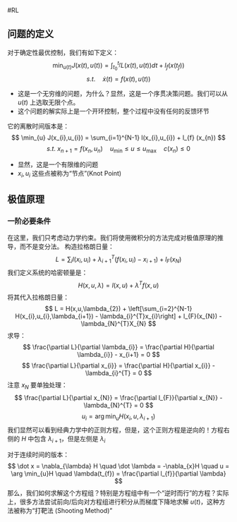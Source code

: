 #RL  

## 问题的定义
对于确定性最优控制，我们有如下定义：
$$
\min_{u(t)} J(x(t),u(t)) = \int_{t_{0}}^{t_{f}} L(x(t),u(t))dt + l_{f}(x(t_{f}))
$$
$$
s.t. \quad  \dot x(t) = f(x(t),u(t))
$$
- 这是一个无穷维的问题，为什么？显然，这是一个序贯决策问题。我们可以从 $u(t)$ 上选取无限个点。
- 这个问题的解实际上是一个开环控制，整个过程中没有任何的反馈环节

它的离散时间版本是：
$$
\min_{u} J(x_{i},u_{i}) = \sum_{i=1}^{N-1} l(x_{i},u_{i}) + l_{f} (x_{n}) 
$$
$$
s.t. \ x_{n+1} = f(x_{n},u_{n})\quad u_{\min} \le u \le u_{\max}  \quad c(x_{n}) \le 0 
$$
- 显然，这是一个有限维的问题
- $x_{i},u_{i}$ 这些点被称为“节点”(Knot Point)

## 极值原理
### 一阶必要条件
在这里，我们只考虑动力学约束。我们将使用微积分的方法完成对极值原理的推导，而不是变分法。
构造拉格朗日量：
$$
L = \sum_{i} l(x_{i},u_{i}) + \lambda_{i+1}^{T} (f(x_{i},u_{i}) - x_{i+1} ) + l_{F}(x_{N})
$$
我们定义系统的哈密顿量是：
$$
H(x,u,\lambda) = l(x,u) + \lambda^{T} f(x,u)
$$
将其代入拉格朗日量：
$$
L = H(x,u,\lambda_{2}) + \left[\sum_{i=2}^{N-1} H(x_{i},u_{i},\lambda_{i+1}) - \lambda_{i}^{T}x_{i}\right] + l_{F}(x_{N}) - \lambda_{N}^{T}X_{N}
$$
求导：
$$
\frac{\partial L}{\partial \lambda_{i}} = \frac{\partial H}{\partial \lambda_{i}} - x_{i+1} = 0 
$$
$$
\frac{\partial L}{\partial x_{i}} = \frac{\partial H}{\partial x_{i}} - \lambda_{i}^{T} = 0 
$$
注意 $x_{N}$ 要单独处理：
$$
\frac{\partial L}{\partial x_{N}} = \frac{\partial l_{F}}{\partial x_{N}} - \lambda_{N}^{T} = 0 
$$
$$
u_{i} = \arg \min_{u} H(x_{i},u,\lambda_{i+1})
$$
我们显然可以看到经典力学中的正则方程，但是，这个正则方程是逆向的！方程右侧的 $H$ 中包含 $\lambda_{i+1}$，但是左侧是 $\lambda_{i}$ 

对于连续时间的版本：
$$
\dot x  = \nabla_{\lambda} H \quad \dot \lambda = -\nabla_{x}H \quad u = \arg \min_{u}H \quad \lambda(t_{f}) = \frac{\partial l_{f}}{\partial \lambda}
$$
那么，我们如何求解这个方程组？特别是方程组中有一个“逆时而行”的方程？实际上，很多方法尝试前向/后向对方程组进行积分从而梯度下降地求解 $u(t)$，这种方法被称为“打靶法 (Shooting Method)”


